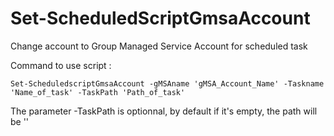 # Set-ScheduledScriptGmsaAccount
Change account to Group Managed Service Account for scheduled task


Command to use script :

```
Set-ScheduledscriptGmsaAccount -gMSAname 'gMSA_Account_Name' -Taskname 'Name_of_task' -TaskPath 'Path_of_task'
```

The parameter -TaskPath is optionnal, by default if it's empty, the path will be '\'

